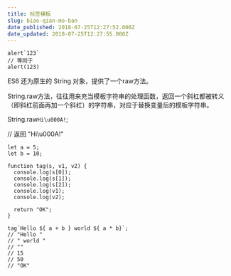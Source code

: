 ```yaml
---
title: 标签模板
slug: biao-qian-mo-ban
date_published: 2018-07-25T12:27:52.000Z
date_updated: 2018-07-25T12:27:55.000Z
---
```


    alert`123`
    // 等同于
    alert(123)
    

ES6 还为原生的 String 对象，提供了一个raw方法。

String.raw方法，往往用来充当模板字符串的处理函数，返回一个斜杠都被转义（即斜杠前面再加一个斜杠）的字符串，对应于替换变量后的模板字符串。

String.raw`Hi\u000A!`;

// 返回 "Hi\u000A!"

    let a = 5;
    let b = 10;
    
    function tag(s, v1, v2) {
      console.log(s[0]);
      console.log(s[1]);
      console.log(s[2]);
      console.log(v1);
      console.log(v2);
    
      return "OK";
    }
    
    tag`Hello ${ a + b } world ${ a * b}`;
    // "Hello "
    // " world "
    // ""
    // 15
    // 50
    // "OK"
    
